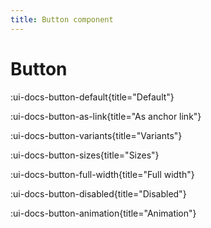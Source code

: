```yaml
---
title: Button component
---
```


# Button

:ui-docs-button-default{title="Default"}

:ui-docs-button-as-link{title="As anchor link"}

:ui-docs-button-variants{title="Variants"}

:ui-docs-button-sizes{title="Sizes"}

:ui-docs-button-full-width{title="Full width"}

:ui-docs-button-disabled{title="Disabled"}

:ui-docs-button-animation{title="Animation"}
